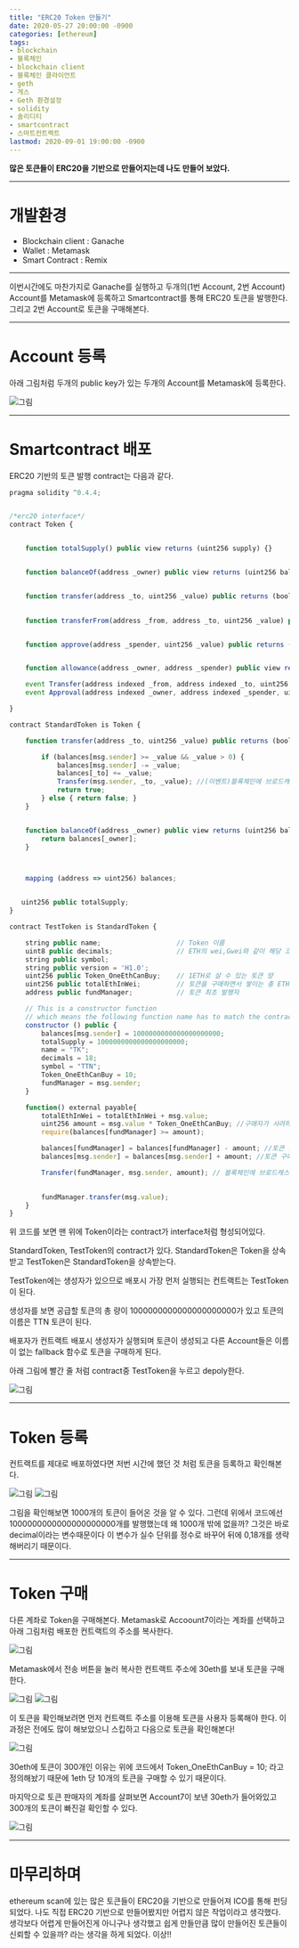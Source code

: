 ```yaml
---
title: "ERC20 Token 만들기"
date: 2020-05-27 20:00:00 -0900
categories: [ethereum]
tags: 
- blockchain
- 블록체인
- blockchain client
- 블록체인 클라이언트
- geth
- 게스
- Geth 환경설정
- solidity
- 솔리디티
- smartcontract
- 스마트컨트랙트
lastmod: 2020-09-01 19:00:00 -0900
---
```


**많은 토큰들이 ERC20을 기반으로 만들어지는데 나도 만들어 보았다.**  

---

# 개발환경
- Blockchain client : Ganache
- Wallet : Metamask
- Smart Contract : Remix


---
이번시간에도 마찬가지로 Ganache를 실행하고 두개의(1번 Account, 2번 Account) Account를 Metamask에 등록하고 Smartcontract를 통해 ERC20 토큰을 발행한다. 그리고 2번 Account로 토큰을 구매해본다.


---
# Account 등록
아래 그림처럼 두개의 public key가 있는 두개의 Account를 Metamask에 등록한다.

![그림](/assets/images/img/blockchain-ethereum/Token생성/account등록.png)


---
# Smartcontract 배포
ERC20 기반의 토큰 발행 contract는 다음과 같다.

```javascript
pragma solidity ^0.4.4;


/*erc20 interface*/
contract Token {


    function totalSupply() public view returns (uint256 supply) {}


    function balanceOf(address _owner) public view returns (uint256 balance) {}


    function transfer(address _to, uint256 _value) public returns (bool success) {}

   
    function transferFrom(address _from, address _to, uint256 _value) public returns (bool success) {}


    function approve(address _spender, uint256 _value) public returns (bool success) {}


    function allowance(address _owner, address _spender) public view returns (uint256 remaining) {}

    event Transfer(address indexed _from, address indexed _to, uint256 _value);
    event Approval(address indexed _owner, address indexed _spender, uint256 _value);

}

contract StandardToken is Token {

    function transfer(address _to, uint256 _value) public returns (bool success) {

        if (balances[msg.sender] >= _value && _value > 0) {
            balances[msg.sender] -= _value;
            balances[_to] += _value;
            Transfer(msg.sender, _to, _value); //(이벤트)블록체인에 브로드캐스트
            return true;
        } else { return false; }
    }


    function balanceOf(address _owner) public view returns (uint256 balance) {
        return balances[_owner];
    }



    mapping (address => uint256) balances;


   uint256 public totalSupply;
}

contract TestToken is StandardToken { 

    string public name;                   // Token 이름
    uint8 public decimals;                // ETH의 wei,Gwei와 같이 해당 코인의 최소 단위를 설정
    string public symbol;               
    string public version = 'H1.0'; 
    uint256 public Token_OneEthCanBuy;    // 1ETH로 살 수 있는 토큰 양
    uint256 public totalEthInWei;         // 토큰을 구매하면서 쌓이는 총 ETH 양(WEI 단위)
    address public fundManager;           // 토큰 최초 발행자

    // This is a constructor function 
    // which means the following function name has to match the contract name declared above
    constructor () public {
        balances[msg.sender] = 1000000000000000000000;
        totalSupply = 1000000000000000000000;
        name = "TK";
        decimals = 18;
        symbol = "TTN"; 
        Token_OneEthCanBuy = 10;   
        fundManager = msg.sender;  
    }

    function() external payable{
        totalEthInWei = totalEthInWei + msg.value; 
        uint256 amount = msg.value * Token_OneEthCanBuy; //구매자가 사려하고 하는 토큰 양
        require(balances[fundManager] >= amount);

        balances[fundManager] = balances[fundManager] - amount; //토큰 발행자의 토큰 차감
        balances[msg.sender] = balances[msg.sender] + amount; //토큰 구매자에게 토큰 전달

        Transfer(fundManager, msg.sender, amount); // 블록체인에 브로드캐스트

 
        fundManager.transfer(msg.value);                               
    }
}
```

위 코드를 보면 맨 위에 Token이라는 contract가 interface처럼 형성되어있다. 


StandardToken, TestToken의 contract가 있다. StandardToken은 Token을 상속받고 TestToken은 StandardToken을 상속받는다. 


TestToken에는 생성자가 있으므로 배포시 가장 먼저 실행되는 컨트랙트는 TestToken이 된다. 


생성자를 보면 공급할 토큰의 총 량이 1000000000000000000000가 있고 토큰의 이름은  TTN 토큰이 된다. 


배포자가 컨트랙트 배포시 생성자가 실행되며 토큰이 생성되고 다른 Account들은 이름이 없는 fallback 함수로 토큰을 구매하게 된다.



아래 그림에 빨간 줄 처럼 contract중 TestToken을 누르고 depoly한다.

![그림](/assets/images/img/blockchain-ethereum/Token생성/토큰디플로이.png)


---
# Token 등록
컨트랙트를 제대로 배포하였다면 저번 시간에 했던 것 처럼 토큰을 등록하고 확인해본다.

![그림](/assets/images/img/blockchain-ethereum/Token생성/TTN토큰등록1.png)
![그림](/assets/images/img/blockchain-ethereum/Token생성/TTN토큰등록2.png)


그림을 확인해보면 1000개의 토큰이 들어온 것을 알 수 있다. 그런데 위에서 코드에선 1000000000000000000000개를 발행했는데 왜 1000개 밖에 없을까? 그것은 바로 decimal이라는 변수때문이다 이 변수가 실수 단위를 정수로 바꾸어 뒤에 0,18개를 생략해버리기 때문이다.


---
# Token 구매
다른 계좌로 Token을 구매해본다. Metamask로 Accoount7이라는 계좌를 선택하고 아래 그림처럼 배포한 컨트랙트의 주소를 복사한다.

![그림](/assets/images/img/blockchain-ethereum/Token생성/토큰구매1.png)

Metamask에서 전송 버튼을 눌러 복사한 컨트랙트 주소에 30eth를 보내 토큰을 구매한다.

![그림](/assets/images/img/blockchain-ethereum/Token생성/토큰구매2.png)
![그림](/assets/images/img/blockchain-ethereum/Token생성/토큰구매3.png)

이 토큰을 확인해보려면 먼저 컨트랙트 주소를 이용해 토큰을 사용자 등록해야 한다. 이 과정은 전에도 많이 해보았으니 스킵하고 다음으로 토큰을 확인해본다!

![그림](/assets/images/img/blockchain-ethereum/Token생성/토큰구매4.png)

30eth에 토큰이 300개인 이유는 위에 코드에서 Token_OneEthCanBuy = 10; 라고 정의해놨기 때문에 1eth 당 10개의 토큰을 구매할 수 있기 때문이다.


마지막으로 토큰 판매자의 계좌를 살펴보면 Account7이 보낸 30eth가 들어와있고 300개의 토큰이 빠진걸 확인할 수 있다.

![그림](/assets/images/img/blockchain-ethereum/Token생성/토큰구매5.png)


---
# 마무리하며
ethereum scan에 있는 많은 토큰들이 ERC20을 기반으로 만들어져 ICO를 통해 펀딩되었다. 나도 직접 ERC20 기반으로 만들어봤지만 어렵지 않은 작업이라고 생각했다. 생각보다 어렵게 만들어진게 아니구나 생각했고 쉽게 만들만큼 많이 만들어진 토큰들이 신뢰할 수 있을까? 라는 생각을 하게 되었다. 이상!!

